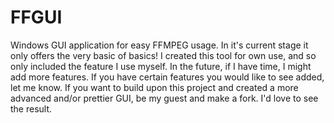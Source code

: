 FFGUI
=====


Windows GUI application for easy FFMPEG usage.
In it's current stage it only offers the very basic of basics!
I created this tool for own use, and so only included the feature I use myself.
In the future, if I have time, I might add more features.
If you have certain features you would like to see added, let me know.
If you want to build upon this project and created a more advanced and/or prettier GUI, be my guest and make a fork. I'd love to see the result.
